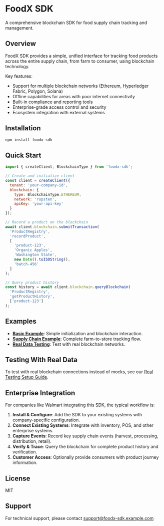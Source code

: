 # FoodX SDK

A comprehensive blockchain SDK for food supply chain tracking and management.

## Overview

FoodX SDK provides a simple, unified interface for tracking food products across the entire supply chain, from farm to consumer, using blockchain technology.

Key features:
- Support for multiple blockchain networks (Ethereum, Hyperledger Fabric, Polygon, Solana)
- Offline capabilities for areas with poor internet connectivity
- Built-in compliance and reporting tools
- Enterprise-grade access control and security
- Ecosystem integration with external systems

## Installation

```bash
npm install foodx-sdk
```

## Quick Start

```javascript
import { createClient, BlockchainType } from 'foodx-sdk';

// Create and initialize client
const client = createClient({
  tenant: 'your-company-id',
  blockchain: {
    type: BlockchainType.ETHEREUM,
    network: 'ropsten',
    apiKey: 'your-api-key'
  }
});

// Record a product on the blockchain
await client.blockchain.submitTransaction(
  'ProductRegistry',
  'recordProduct',
  [
    'product-123',
    'Organic Apples',
    'Washington State',
    new Date().toISOString(),
    'batch-456'
  ]
);

// Query product history
const history = await client.blockchain.queryBlockchain(
  'ProductRegistry',
  'getProductHistory',
  ['product-123']
);
```

## Examples

- **[Basic Example](./fixed-example.ts)**: Simple initialization and blockchain interaction.
- **[Supply Chain Example](./supply-chain-example.ts)**: Complete farm-to-store tracking flow.
- **[Real Data Testing](./real-data-test.ts)**: Test with real blockchain networks.

## Testing With Real Data

To test with real blockchain connections instead of mocks, see our [Real Testing Setup Guide](./REAL_TESTING_SETUP.md).

## Enterprise Integration

For companies like Walmart integrating this SDK, the typical workflow is:

1. **Install & Configure**: Add the SDK to your existing systems with company-specific configuration.
2. **Connect Existing Systems**: Integrate with inventory, POS, and other enterprise systems.
3. **Capture Events**: Record key supply chain events (harvest, processing, distribution, retail).
4. **Verify & Trace**: Query the blockchain for complete product history and verification.
5. **Customer Access**: Optionally provide consumers with product journey information.

## License

MIT

## Support

For technical support, please contact support@foodx-sdk.example.com 